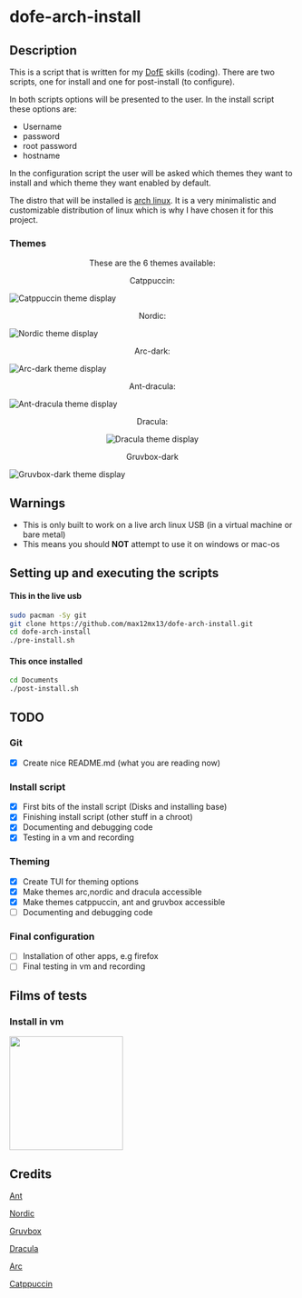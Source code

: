 # dofe-arch-install
## Description
This is a script that is written for my [DofE](https://www.dofe.org/) skills (coding). There are two scripts, one for install and one for post-install (to configure).

In both scripts options will be presented to the user. In the install script these options are: 
* Username
* password
* root password
* hostname

In the configuration script the user will be asked which themes they want to install and which theme they want enabled by default.

The distro that will be installed is [arch linux](https://archlinux.org/). It is a very minimalistic and customizable distribution of linux which is why I have chosen it for this project.

### Themes
<p align="center">These are the 6 themes available:</p> 
<p align="center">Catppuccin:</p>
<p align="center">

![Catppuccin theme display](assets/catppuccin.png)
</p>


<p align="center">Nordic:</p>
<p align="center">

![Nordic theme display](assets/nordic.png)
</p>


<p align="center">Arc-dark:</p>
<p align="center">

![Arc-dark theme display](assets/arc.png)
</p>


<p align="center">Ant-dracula:</p>
<p align="center">

![Ant-dracula theme display](assets/ant-dracula.png)
</p>


<p align="center">Dracula:</p>
<p align="center"

![Dracula theme display](assets/dracula.png)
</p>


<p align="center">Gruvbox-dark</p>
<p align="center">

![Gruvbox-dark theme display](assets/gruvbox,noshell.png)
</p>

## Warnings
* This is only built to work on a live arch linux USB (in a virtual machine or bare metal)
* This means you should **NOT** attempt to use it on windows or mac-os
## Setting up and executing the scripts
#### This in the live usb
```bash
sudo pacman -Sy git 
git clone https://github.com/max12mx13/dofe-arch-install.git
cd dofe-arch-install
./pre-install.sh
```
#### This once installed
```bash
cd Documents
./post-install.sh
```

## TODO
### Git
- [x] Create nice README.md (what you are reading now)
### Install script
- [x] First bits of the install script (Disks and installing base)
- [x] Finishing install script (other stuff in a chroot)
- [x] Documenting and debugging code
- [x] Testing in a vm and recording
### Theming
- [x] Create TUI for theming options
- [x] Make themes arc,nordic and dracula accessible
- [x] Make themes catppuccin, ant and gruvbox accessible
- [ ] Documenting and debugging code
### Final configuration
- [ ] Installation of other apps, e.g firefox
- [ ] Final testing in vm and recording

## Films of tests
### Install in vm
<img src="assets/untitled.gif" width="200" height="200" />

## Credits
[Ant](https://github.com/EliverLara/Ant)

[Nordic](https://github.com/EliverLara/Nordic)

[Gruvbox](https://github.com/jmattheis/gruvbox-dark-gtk)

[Dracula](https://github.com/dracula/gtk)

[Arc](https://github.com/horst3180/arc-theme)

[Catppuccin](https://github.com/catppuccin/gtk)
